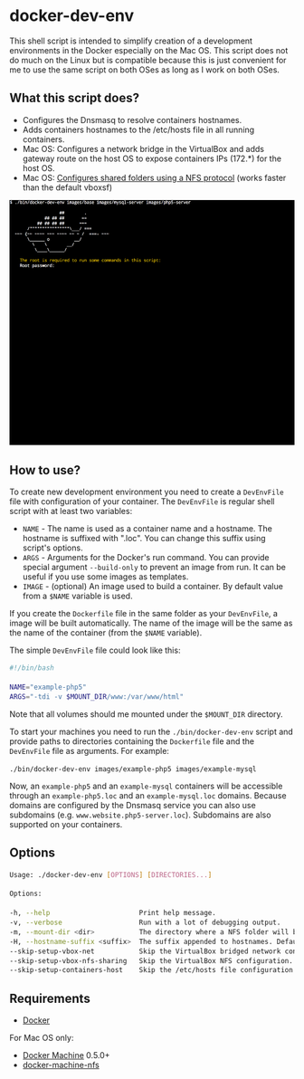 # docker-dev-env

This shell script is intended to simplify creation of a development environments in the Docker especially on the Mac OS. This script does not do much on the Linux but is compatible because this is just convenient for me to use the same script on both OSes as long as I work on both OSes.

## What this script does?

* Configures the Dnsmasq to resolve containers hostnames.
* Adds containers hostnames to the /etc/hosts file in all running containers.
* Mac OS: Configures a network bridge in the VirtualBox and adds gateway route on the host OS to expose containers IPs (172.\*) for the host OS.
* Mac OS: [Configures shared folders using a NFS protocol](https://github.com/adlogix/docker-machine-nfs) (works faster than the default vboxsf)

![](script.gif)

## How to use?

To create new development environment you need to create a `DevEnvFile` file with configuration of your container. The `DevEnvFile` is regular shell script with at least two variables:
* `NAME` - The name is used as a container name and a hostname. The hostname is suffixed with ".loc". You can change this suffix using script's options.
* `ARGS` - Arguments for the Docker's run command. You can provide special argument `--build-only` to prevent an image from run. It can be useful if you use some images as templates.
* `IMAGE` - (optional) An image used to build a container. By default value from a `$NAME` variable is used.

If you create the `Dockerfile` file in the same folder as your `DevEnvFile`, a image will be built automatically. The name of the image will be the same as the name of the container (from the `$NAME` variable).

The simple `DevEnvFile` file could look like this:
```bash
#!/bin/bash

NAME="example-php5"
ARGS="-tdi -v $MOUNT_DIR/www:/var/www/html"
```

Note that all volumes should me mounted under the `$MOUNT_DIR` directory.

To start your machines you need to run the `./bin/docker-dev-env` script and provide paths to directories containing the `Dockerfile` file and the `DevEnvFile` file as arguments. For example:

`./bin/docker-dev-env images/example-php5 images/example-mysql`

Now, an `example-php5` and an `example-mysql` containers will be accessible through an `example-php5.loc` and an `example-mysql.loc` domains. Because domains are configured by the Dnsmasq service you can also use subdomains (e.g. `www.website.php5-server.loc`). Subdomains are also supported on your containers.

## Options

```sh
Usage: ./docker-dev-env [OPTIONS] [DIRECTORIES...]

Options:

-h, --help                      Print help message.
-v, --verbose                   Run with a lot of debugging output.
-m, --mount-dir <dir>           The directory where a NFS folder will be mount.
-H, --hostname-suffix <suffix>  The suffix appended to hostnames. Default ".loc".
--skip-setup-vbox-net           Skip the VirtualBox bridged network configuration.
--skip-setup-vbox-nfs-sharing   Skip the VirtualBox NFS configuration.
--skip-setup-containers-host    Skip the /etc/hosts file configuration on containers.
```

## Requirements

* [Docker](https://www.docker.com/)

For Mac OS only:
* [Docker Machine](https://docs.docker.com/machine/) 0.5.0+
* [docker-machine-nfs](https://github.com/adlogix/docker-machine-nfs)

